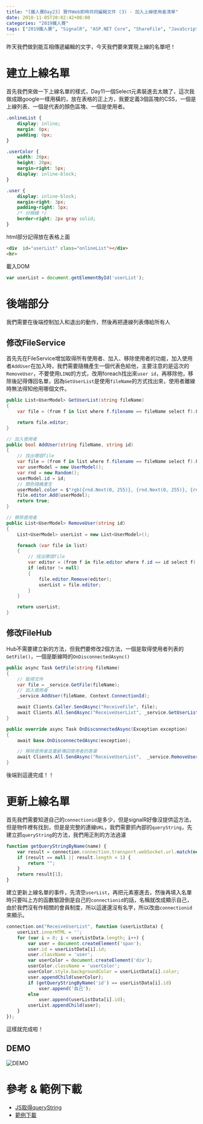 ```yaml
---
title: "[鐵人賽Day23] 實作Web即時共同編輯文件 (3) - 加入上線使用者清單"
date: 2018-11-05T20:02:42+08:00
categories: "2019鐵人賽"
tags: ["2019鐵人賽", "SignalR", "ASP.NET Core", "ShareFile", "JavaScript"]
---
```


昨天我們做到能互相傳遞編輯的文字，今天我們要來實現上線的名單吧！

# 建立上線名單
首先我們來做一下上線名單的樣式，Day11一個Select元素裝進去太醜了，這次我做成跟google一樣用橫的，放在表格的正上方，我要定義3個區塊的CSS，一個是上線列表、一個是代表的顏色區塊、一個是使用者。

``` css
.onlineList {
    display: inline;
    margin: 0px;
    padding: 0px;
}

.userColor {
    width: 20px;
    height: 20px;
    margin-right: 5px;
    display: inline-block;
}

.user {
    display: inline-block;
    margin-right: 3px;
    padding-right: 5px;
    /* 分隔線 */
    border-right: 2px gray solid;
}
```

html部分記得放在表格上面

``` html
<div  id="userList" class="onlineList"></div>
<hr>
```

載入DOM

``` js
var userList = document.getElementById('userList');
```

# 後端部分
我們需要在後端控制加入和退出的動作，然後再把連線列表傳給所有人

## 修改FileService
首先先在FileService增加取得所有使用者、加入、移除使用者的功能，加入使用者`AddUser`在加入時，我們需要隨機產生一個代表色給他，主要注意的是這次的`RemoveUser`，不要使用`LINQ`的方式，改用foreach找出來`user id`，再移除他，移除後記得傳回名單，因為`GetUserList`是使用`fileName`的方式找出來，使用者離線時無法得知他用哪個文件。

``` cs
public List<UserModel> GetUserList(string fileName)
{
    var file = (from f in list where f.filename == fileName select f).FirstOrDefault();

    return file.editor;
}

// 加入使用者
public bool AddUser(string fileName, string id)
{
    // 找出哪個file
    var file = (from f in list where f.filename == fileName select f).FirstOrDefault();
    var userModel = new UserModel();
    var rnd = new Random();
    userModel.id = id;
    // 顏色隨機產生
    userModel.color = $"rgb({rnd.Next(0, 255)}, {rnd.Next(0, 255)}, {rnd.Next(0, 255)})";
    file.editor.Add(userModel);
    return true;
}

// 移除使用者
public List<UserModel> RemoveUser(string id)
{
    List<UserModel> userList = new List<UserModel>();

    foreach (var file in list)
    {
        // 找出哪個file
        var editor = (from f in file.editor where f.id == id select f).FirstOrDefault();
        if (editor != null)
        {
            file.editor.Remove(editor);
            userList = file.editor;
        }
    }

    return userList;
}
```

## 修改FileHub
Hub不需要建立新的方法，但我們要修改2個方法，一個是取得使用者列表的`GetFile()`，一個是斷線時的`OnDisconnectedAsync()`

``` cs
public async Task GetFile(string fileName)
{
    // 取得文件
    var file = _service.GetFile(fileName);
    // 加入使用者
    _service.AddUser(fileName, Context.ConnectionId);

    await Clients.Caller.SendAsync("ReceiveFile", file);
    await Clients.All.SendAsync("ReceiveUserList", _service.GetUserList(fileName));
}

public override async Task OnDisconnectedAsync(Exception exception)
{ 
    await base.OnDisconnectedAsync(exception);

    // 移除使用者並重新傳回使用者的表單
    await Clients.All.SendAsync("ReceiveUserList",  _service.RemoveUser(Context.ConnectionId));
}
```

後端到這邊完成！！

# 更新上線名單
首先我們需要知道自己的`connectionid`是多少，但是signalR好像沒提供這方法，但是物件裡有找到，但是是完整的連線`URL`，我們需要抓內部的`queryString`，先建立抓`queryString`的方法，我們用正則的方法過濾

``` js
function getQueryStringByName(name) {
    var result = connection.connection.transport.webSocket.url.match(new RegExp("[\?\&]" + name + "=([^\&]+)", "i"));
    if (result == null || result.length < 1) {
        return "";
    }
    return result[1];
}
```

建立更新上線名單的事件，先清空`userList`，再把元素塞進去，然後再填入名單時只要叫上方的函數驗證倒是自己的`connectionid`的話，名稱就改成顯示自己，由於我們沒有作相關的會員制度，所以這邊還沒有名字，所以改由`connectionid`來顯示。

``` js
connection.on("ReceiveUserList", function (userListData) {
    userList.innerHTML = '';
    for (var i = 0; i < userListData.length; i++) {
        var user = document.createElement('span');
        user.id = userListData[i].id;
        user.className = 'user';
        var userColor = document.createElement('div');
        userColor.className = 'userColor';
        userColor.style.backgroundColor = userListData[i].color;
        user.appendChild(userColor);
        if (getQueryStringByName('id') == userListData[i].id)
            user.append('自己');
        else
            user.append(userListData[i].id);
        userList.appendChild(user);
    }
});
```

這樣就完成啦！

## DEMO

![DEMO](demo.gif)

# 參考 & 範例下載

- [JS取得queryString](https://www.cnblogs.com/sunnycoder/archive/2010/02/28/1674998.html)
- [範例下載](https://drive.google.com/file/d/1TZSUJQtxCqOHJDIJCVdf3gyOaRq2BVL4/view?usp=sharing)